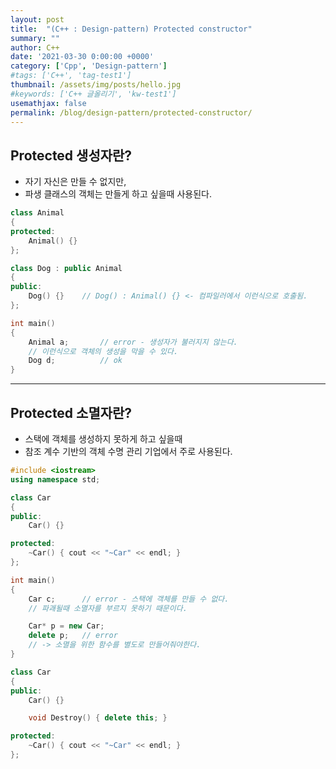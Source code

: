```yaml
---
layout: post
title:  "(C++ : Design-pattern) Protected constructor"
summary: ""
author: C++
date: '2021-03-30 0:00:00 +0000'
category: ['Cpp', 'Design-pattern']
#tags: ['C++', 'tag-test1']
thumbnail: /assets/img/posts/hello.jpg
#keywords: ['C++ 글올리기', 'kw-test1']
usemathjax: false
permalink: /blog/design-pattern/protected-constructor/
---
```


## Protected 생성자란?

* 자기 자신은 만들 수 없지만,
* 파생 클래스의 객체는 만들게 하고 싶을때 사용된다.

```cpp
class Animal
{
protected:
    Animal() {}
};

class Dog : public Animal
{
public:
    Dog() {}    // Dog() : Animal() {} <- 컴파일러에서 이런식으로 호출됨.
};

int main()
{
    Animal a;       // error - 생성자가 불러지지 않는다.
    // 이런식으로 객체의 생성을 막을 수 있다.
    Dog d;          // ok
}
```

---

## Protected 소멸자란?

* 스택에 객체를 생성하지 못하게 하고 싶을때
* 참조 계수 기반의 객체 수명 관리 기업에서 주로 사용된다.

```cpp
#include <iostream>
using namespace std;

class Car
{
public:
    Car() {}

protected:
    ~Car() { cout << "~Car" << endl; }
};

int main()
{
    Car c;      // error - 스택에 객체를 만들 수 없다.
    // 파괘될때 소멸자를 부르지 못하기 때문이다.

    Car* p = new Car;
    delete p;   // error
    // -> 소멸을 위한 함수를 별도로 만들어줘야한다.
}
```

```cpp
class Car
{
public:
    Car() {}

    void Destroy() { delete this; }

protected:
    ~Car() { cout << "~Car" << endl; }
};
```